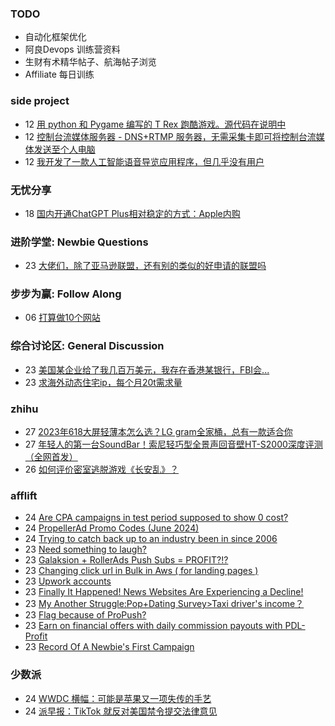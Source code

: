 ### TODO
-  自动化框架优化
-  阿良Devops 训练营资料
-  生财有术精华帖子、航海帖子浏览
-  Affiliate 每日训练

### side project
<!-- sideproject:START -->
-  12 [用 python 和 Pygame 编写的 T Rex 跑酷游戏。源代码在说明中](https://www.youtube.com/watch?v=pZySIXSelCA)
-  12 [控制台流媒体服务器 - DNS+RTMP 服务器，无需采集卡即可将控制台流媒体发送至个人电脑](https://github.com/Aioros/console-streaming-server)
-  12 [我开发了一款人工智能语音导览应用程序，但几乎没有用户](https://www.reddit.com/r/SideProject/comments/18gpp0e/ive_built_an_ai_audio_tour_app_but_have_almost_no/)<!-- sideproject:END -->


### 无忧分享
<!-- ruyo:START -->
-  18 [国内开通ChatGPT Plus相对稳定的方式：Apple内购](https://51.ruyo.net/18681.html)<!-- ruyo:END -->

### 进阶学堂: Newbie Questions
<!-- advertcn1:START -->
-  23 [大佬们，除了亚马逊联盟，还有别的类似的好申请的联盟吗](https://www.advertcn.com/thread-115469-1-1.html)<!-- advertcn1:END -->

### 步步为赢: Follow Along
<!-- advertcn2:START -->
-  06 [打算做10个网站](https://www.advertcn.com/thread-115247-1-1.html)<!-- advertcn2:END -->

### 综合讨论区: General Discussion
<!-- advertcn3:START -->
-  23 [美国某企业给了我几百万美元，我存在香港某银行，FBI会...](https://www.advertcn.com/thread-115471-1-1.html)
-  23 [求海外动态住宅ip，每个月20t需求量](https://www.advertcn.com/thread-115470-1-1.html)<!-- advertcn3:END -->


### zhihu
<!-- zhihu:START -->
-  27 [2023年618大屏轻薄本怎么选？LG gram全家桶，总有一款适合你](http://zhuanlan.zhihu.com/p/632641888?utm_campaign=rss&utm_medium=rss&utm_source=rss&utm_content=title)
-  27 [年轻人的第一台SoundBar！索尼轻巧型全景声回音壁HT-S2000深度评测（全网首发）](http://zhuanlan.zhihu.com/p/630990296?utm_campaign=rss&utm_medium=rss&utm_source=rss&utm_content=title)
-  26 [如何评价密室逃脱游戏《长安乱》？](http://www.zhihu.com/question/563950552/answer/3045961312?utm_campaign=rss&utm_medium=rss&utm_source=rss&utm_content=title)<!-- zhihu:END -->

### afflift
<!-- afflift:START -->
-  24 [Are CPA campaigns in test period supposed to show 0 cost?](https://afflift.com/f/threads/are-cpa-campaigns-in-test-period-supposed-to-show-0-cost.13331/)
-  24 [PropellerAd Promo Codes &lpar;June 2024&rpar;](https://afflift.com/f/threads/propellerad-promo-codes-june-2024.13246/)
-  24 [Trying to catch back up to an industry been in since 2006](https://afflift.com/f/threads/trying-to-catch-back-up-to-an-industry-been-in-since-2006.13299/)
-  23 [Need something to laugh?](https://afflift.com/f/threads/need-something-to-laugh.13329/)
-  23 [Galaksion + RollerAds Push Subs = PROFIT?!?](https://afflift.com/f/threads/galaksion-rollerads-push-subs-profit.13030/)
-  23 [Changing click url in Bulk in Aws &lpar; for landing pages &rpar;](https://afflift.com/f/threads/changing-click-url-in-bulk-in-aws-for-landing-pages.13328/)
-  23 [Upwork accounts](https://afflift.com/f/threads/upwork-accounts.13330/)
-  23 [Finally It Happened! News Websites Are Experiencing a Decline!](https://afflift.com/f/threads/finally-it-happened-news-websites-are-experiencing-a-decline.13090/)
-  23 [My Another Struggle:Pop+Dating Survey&gt;Taxi driver&#39;s income？](https://afflift.com/f/threads/my-another-struggle-pop-dating-survey-taxi-drivers-income%EF%BC%9F.13190/)
-  23 [Flag because of ProPush?](https://afflift.com/f/threads/flag-because-of-propush.13312/)
-  23 [Earn on financial offers with daily commission payouts with PDL-Profit](https://afflift.com/f/threads/earn-on-financial-offers-with-daily-commission-payouts-with-pdl-profit.13326/)
-  23 [Record Of A Newbie&#39;s First Campaign](https://afflift.com/f/threads/record-of-a-newbies-first-campaign.12826/)<!-- afflift:END -->

### 少数派
<!-- sspai:START -->
-  24 [WWDC 横幅：可能是苹果又一项失传的手艺](https://sspai.com/post/89448)
-  24 [派早报：TikTok 就反对美国禁令提交法律意见](https://sspai.com/post/89868)<!-- sspai:END -->
